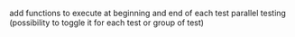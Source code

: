 add functions to execute at beginning and end of each test
parallel testing (possibility to toggle it for each test or group of test)